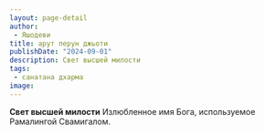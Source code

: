 ```yaml
---
layout: page-detail
author:
 - Яшодеви
title: арут перун джьоти
publishDate: "2024-09-01"
description: Свет высшей милости
tags:
 - санатана дхарма
image: 
---
```


__Свет высшей милости__
Излюбленное имя Бога, используемое Рамалингой Свамигалом.

